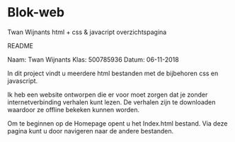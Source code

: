 # Blok-web
Twan Wijnants html + css &amp; javacript overzichtspagina

README

Naam: Twan Wijnants
Klas: 500785936
Datum: 06-11-2018

In dit project vindt u meerdere html bestanden met de bijbehoren css en javascript.

Ik heb een website ontworpen die er voor moet zorgen dat je zonder internetverbinding verhalen kunt lezen. 
De verhalen zijn te downloaden waardoor ze offline bekeken kunnen worden.


Om te beginnen op de Homepage opent u het Index.html bestand. Via deze pagina kunt u door navigeren naar de andere bestanden.

